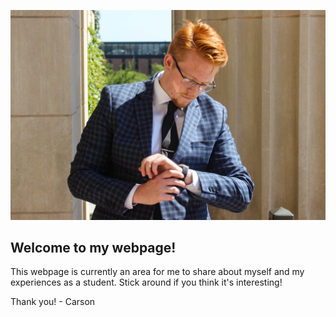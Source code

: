 ![Carson](images/desotel-13.jpg)
## Welcome to my webpage!
This webpage is currently an area for me to share about myself and my experiences as a student.
Stick around if you think it's interesting! 

Thank you!
\- Carson
